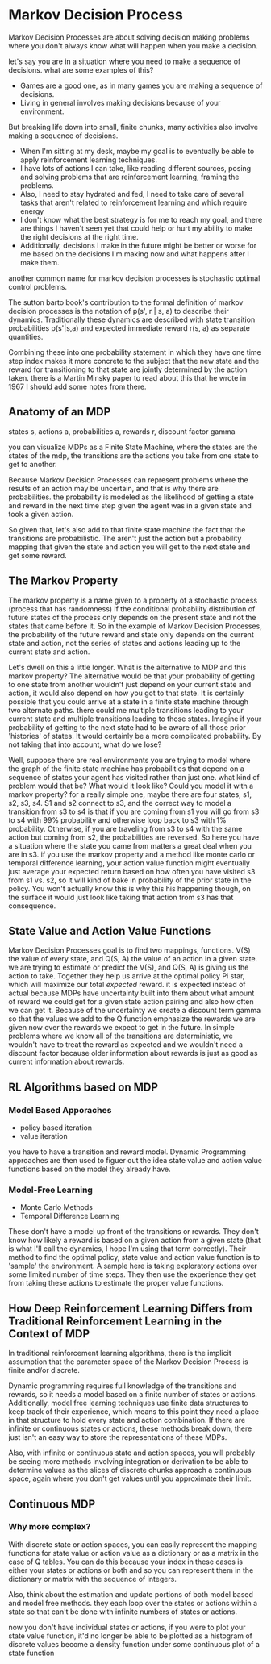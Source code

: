 # Markov Decision Process

Markov Decision Processes are about solving decision making problems where you don't always know what will happen when you make a decision. 

let's say you are in a situation where you need to make a sequence of decisions.
what are some examples of this? 
* Games are a good one, as in many games you are making a sequence of decisions. 
* Living in general involves making decisions because of your
environment. 

But breaking life down into small, finite chunks, many activities also involve making a sequence of decisions. 

* When I'm sitting at my desk, maybe my goal is to eventually be able to apply reinforcement learning techniques. 
* I have lots of actions I can take, like reading different sources, posing and solving problems that are reinforcement learning, framing the problems. 
* Also, I need to stay hydrated and fed, I need to take care of several tasks that aren't related to reinforcement learning and which require energy
* I don't know what the best strategy is for me to reach my goal, and there are things I haven't seen yet that could help or hurt my ability to make the right decisions at the right
time. 
* Additionally, decisions I make in the future might be better or worse for me based on the decisions I'm making now and what happens after I make them. 

another common name for markov decision processes is stochastic optimal control problems. 

The sutton barto book's contribution to the formal definition of markov decision processes
is the notation of p(s', r | s, a) to describe their dynamics. Traditionally these dynamics are described with state transition probabilities p(s'|s,a) and expected immediate reward 
r(s, a) as separate quantities. 

Combining these into one probability statement in which they have one time step index makes it more concrete to the subject that the new state 
and the reward for transitioning to that state are jointly determined by the action taken. there is a Martin Minsky paper to read about this that he wrote in 1967 I should add some
notes from there. 

## Anatomy of an MDP

states s, actions a, probabilities a, rewards r, discount factor gamma

you can visualize MDPs as a Finite State Machine, where the states are the states of the mdp, the transitions are the actions you take from one state to get to another. 

Because Markov Decision Processes can represent problems where the results of an action may be uncertain, and that is why there are probabilities. the probability is modeled as the 
likelihood of getting a state and reward in the next time step given the agent was in a given state and took a given action. 

So given that, let's also add to that finite state machine the fact that the transitions are probabilistic. The aren't just the action but a probability mapping that given the state and action you will get to the next state and get some reward. 

## The Markov Property

The markov property is a name given to a property of a stochastic process (process that has randomness) if the conditional probability distribution of future states of the process only depends on the present state and not the states that came before it. So in the example of Markov Decision Processes, the probability of the future reward and state only depends on the current state and action, not the series of states and actions leading up to the current state and action. 

Let's dwell on this a little longer. What is the alternative to MDP and this markov property? The alternative would be that your probability of getting to one state from another wouldn't just depend on your current state and action, it would also depend on how you got to that state. It is certainly possible that you could arrive at a state in a finite state machine through two alternate paths. there could me multiple transitions leading to your current state and multiple transitions leading to those states. Imagine if your probability of getting to the next state had to be aware of all those prior 'histories' of states. It would certainly be a more complicated probability. By not taking that into account, what do we lose? 

Well, suppose there are real environments you are trying to model where the graph of the finite state machine has probabilities that depend on a sequence of states your agent has visited rather than just one. what kind of problem would that be? What would it look like? Could you model it with a markov property? for a really simple one, maybe there are four states, s1, s2, s3, s4. S1 and s2 connect to s3, and the correct way to model a transition from s3 to s4 is that if you are coming from s1 you will go from s3 to s4 with 99% probability and otherwise loop back to s3 with 1% probability. Otherwise, if you are traveling from s3 to s4 with the same action but coming from s2, the probabilities are reversed. So here you have a situation where the state you came from matters a great deal when you are in s3. if you use the markov property and a method like monte carlo or temporal difference learning, your action value function might eventually just average your expected return based on how often you have visited s3 from s1 vs. s2, so it will kind of bake in probability of the prior state in the policy. You won't actually know this is why this his happening though, on the surface it would just look like taking that action from s3 has that consequence. 

## State Value and Action Value Functions

Markov Decision Processes goal is to find two mappings, functions. V(S) the value of every state, and Q(S, A) the value of an action in a given state. we are trying to estimate or predict the V(S), and Q(S, A) is giving us the action to take. Together they help us arrive at the optimal policy Pi star, which will maximize our total _expected_ reward. it is expected instead of actual because MDPs have uncertainty built into them about what amount of reward we could get for a given state action pairing and also how often we can get it. Because of the uncertainty we create a discount term gamma so that the values we add to the Q function emphasize the rewards we are given now over the rewards we expect to get in the future. In simple problems where we know all of the transitions are deterministic, we wouldn't have to treat the reward as expected and we wouldn't need a discount factor because older information about rewards is just as good as current information about rewards.   


## RL Algorithms based on MDP

### Model Based Apporaches

* policy based iteration
* value iteration

you have to have a transition and reward model. Dynamic Programming approaches are then used to figuer out the idea state value and action value functions based on the model they already have. 

### Model-Free Learning

* Monte Carlo Methods
* Temporal Difference Learning

These don't have a model up front of the transitions or rewards. They don't know how likely a reward is based on a given action from a given state (that is what I'll call the dynamics, I hope I'm using that term correctly). Their method to find the optimal policy, state value and action value function is to 'sample' the environment. A sample here is taking exploratory actions over some limited number of time steps. They then use the experience they get from taking these actions to estimate the proper value functions. 

## How Deep Reinforcement Learning Differs from Traditional Reinforcement Learning in the Context of MDP

In traditional reinforcement learning algorithms, there is the implicit assumption that the parameter space of the Markov Decision Process is finite and/or discrete. 

Dynamic programming requires full knowledge of the transitions and rewards, so it needs a model based on a finite number of states or actions. Additionally, model free learning techniques use finite data structures to keep track of their experience, which means to this point they need a place in that structure to hold every state and action combination. If there are infinite or continuous states or actions, these methods break down, there just isn't an easy way to store the representations of these MDPs. 

Also, with infinite or continuous state and action spaces, you will probably be seeing more methods involving integration or derivation to be able to determine values as the slices of discrete chunks approach a continuous space, again where you don't get values until you approximate their limit. 

## Continuous MDP

### Why more complex? 

With discrete state or action spaces, you can easily represent the mapping functions for state value or action value as a dictionary or as a matrix in the case of Q tables. You can do this because your index in these cases is either your states or actions or both and so you can represent them in the dictionary or matrix with the sequence of integers. 

Also, think about the estimation and update portions of both model based and model free methods. they each loop over the states or actions within a state so that can't be done with infinite numbers of states or actions. 

now you don't have individual states or actions, if you were to plot your state value function, it'd no longer be able to be plotted as a histogram of discrete values become a density function under some continuous plot of a state function 
